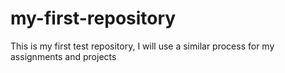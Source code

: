 # my-first-repository
This is my first test repository, I will use a similar process for my assignments and projects
